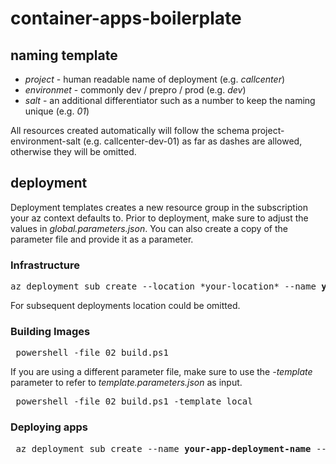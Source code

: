 # container-apps-boilerplate

## naming template

* *project* - human readable name of deployment (e.g. *callcenter*)
* *environmet* - commonly dev / prepro / prod (e.g. *dev*)
* *salt* - an additional differentiator such as a number to keep the naming unique (e.g. *01*)

All resources created automatically will follow the schema project-environment-salt (e.g. callcenter-dev-01) as far as dashes are allowed, otherwise they will be omitted.

## deployment

Deployment templates creates a new resource group in the subscription your az context defaults to.
Prior to deployment, make sure to adjust the values in *global.parameters.json*. You can also create a copy of the parameter file and provide it as a parameter.

### Infrastructure
<pre>az deployment sub create --location *your-location* --name <strong>your-infra-deployment-name</strong> --template-file 01_infra.bicep --parameters @global.parameters.json </pre>

For subsequent deployments location could be omitted.

### Building Images
<pre> powershell -file 02_build.ps1 </pre> 
If you are using a different parameter file, make sure to use the *-template*</pre> parameter to refer to *template.parameters.json* as input.
<pre> powershell -file 02_build.ps1 -template local</pre>

### Deploying apps
<pre> az deployment sub create --name <strong>your-app-deployment-name</strong> --template-file 03_app.bicep --parameters @global.parameters.json </pre> 

